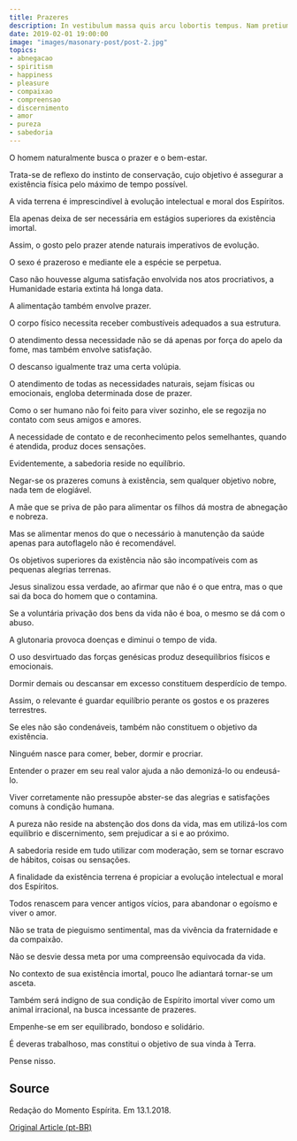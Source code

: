```yaml
---
title: Prazeres
description: In vestibulum massa quis arcu lobortis tempus. Nam pretium arcu in odio vulputate luctus.
date: 2019-02-01 19:00:00
image: "images/masonary-post/post-2.jpg"
topics: 
- abnegacao
- spiritism
- happiness
- pleasure
- compaixao
- compreensao
- discernimento
- amor
- pureza
- sabedoria
---
```


O homem naturalmente busca o prazer e o bem-estar.

Trata-se de reflexo do instinto de conservação, cujo objetivo é assegurar a existência física pelo máximo de tempo possível.

A vida terrena é imprescindível à evolução intelectual e moral dos Espíritos.

Ela apenas deixa de ser necessária em estágios superiores da existência imortal.

Assim, o gosto pelo prazer atende naturais imperativos de evolução.

O sexo é prazeroso e mediante ele a espécie se perpetua.

Caso não houvesse alguma satisfação envolvida nos atos procriativos, a Humanidade estaria extinta há longa data.

A alimentação também envolve prazer.

O corpo físico necessita receber combustíveis adequados a sua estrutura.

O atendimento dessa necessidade não se dá apenas por força do apelo da fome, mas também envolve satisfação.

O descanso igualmente traz uma certa volúpia.

O atendimento de todas as necessidades naturais, sejam físicas ou emocionais, engloba determinada dose de prazer.

Como o ser humano não foi feito para viver sozinho, ele se regozija no contato com seus amigos e amores.

A necessidade de contato e de reconhecimento pelos semelhantes, quando é atendida, produz doces sensações.

Evidentemente, a sabedoria reside no equilíbrio.

Negar-se os prazeres comuns à existência, sem qualquer objetivo nobre, nada tem de elogiável.

A mãe que se priva de pão para alimentar os filhos dá mostra de abnegação e nobreza.

Mas se alimentar menos do que o necessário à manutenção da saúde apenas para autoflagelo não é recomendável.

Os objetivos superiores da existência não são incompatíveis com as pequenas alegrias terrenas.

Jesus sinalizou essa verdade, ao afirmar que não é o que entra, mas o que sai da boca do homem que o contamina.

Se a voluntária privação dos bens da vida não é boa, o mesmo se dá com o abuso.

A glutonaria provoca doenças e diminui o tempo de vida.

O uso desvirtuado das forças genésicas produz desequilíbrios físicos e emocionais.

Dormir demais ou descansar em excesso constituem desperdício de tempo.

Assim, o relevante é guardar equilíbrio perante os gostos e os prazeres terrestres.

Se eles não são condenáveis, também não constituem o objetivo da existência.

Ninguém nasce para comer, beber, dormir e procriar.

Entender o prazer em seu real valor ajuda a não demonizá-lo ou endeusá-lo.

Viver corretamente não pressupõe abster-se das alegrias e satisfações comuns à condição humana.

A pureza não reside na abstenção dos dons da vida, mas em utilizá-los com equilíbrio e discernimento, sem prejudicar a si e ao próximo.

A sabedoria reside em tudo utilizar com moderação, sem se tornar escravo de hábitos, coisas ou sensações.

A finalidade da existência terrena é propiciar a evolução intelectual e moral dos Espíritos.

Todos renascem para vencer antigos vícios, para abandonar o egoísmo e viver o amor.

Não se trata de pieguismo sentimental, mas da vivência da fraternidade e da compaixão.

Não se desvie dessa meta por uma compreensão equivocada da vida.

No contexto de sua existência imortal, pouco lhe adiantará tornar-se um asceta.

Também será indigno de sua condição de Espírito imortal viver como um animal irracional, na busca incessante de prazeres.

Empenhe-se em ser equilibrado, bondoso e solidário.

É deveras trabalhoso, mas constitui o objetivo de sua vinda à Terra.

Pense nisso.

## Source
Redação do Momento Espírita.
Em 13.1.2018.

[Original Article (pt-BR)](http://www.momento.com.br/pt/ler_texto.php?id=5310)

